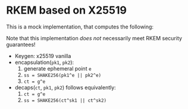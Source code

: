 # RKEM based on X25519

This is a mock implementation, that computes the following:

Note that this implementation *does not* necessarily meet RKEM security
guarantees!

 * Keygen: x25519 vanilla
 * encapsulation(`pk1`, `pk2`):
     1. generate ephemeral point `e`
     2. `ss = SHAKE256(pk1^e || pk2^e)`
     3. `ct = g^e`
 * decaps(`ct`, `pk1`, `pk2`) follows equivalently:
     1. `ct = g^e`
     2. `ss = SHAKE256(ct^sk1 || ct^sk2)`
